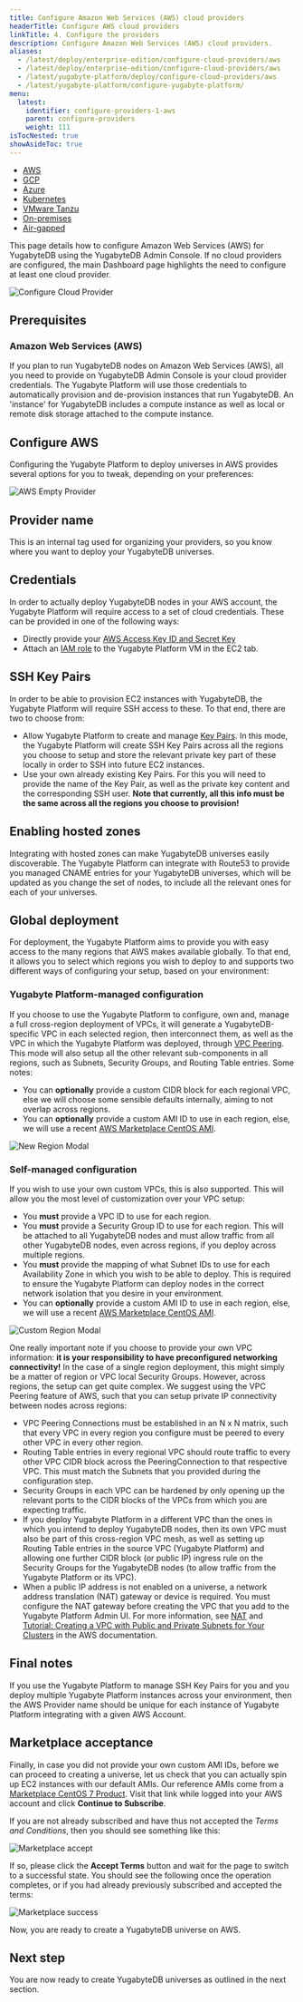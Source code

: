 ```yaml
---
title: Configure Amazon Web Services (AWS) cloud providers
headerTitle: Configure AWS cloud providers
linkTitle: 4. Configure the providers
description: Configure Amazon Web Services (AWS) cloud providers.
aliases:
  - /latest/deploy/enterprise-edition/configure-cloud-providers/aws
  - /latest/deploy/enterprise-edition/configure-cloud-providers/aws
  - /latest/yugabyte-platform/deploy/configure-cloud-providers/aws
  - /latest/yugabyte-platform/configure-yugabyte-platform/
menu:
  latest:
    identifier: configure-providers-1-aws
    parent: configure-providers
    weight: 111
isTocNested: true
showAsideToc: true
---
```


<ul class="nav nav-tabs-alt nav-tabs-yb">

  <li>
    <a href="/latest/yugabyte-platform/configure-yugabyte-platform/configure-providers/aws" class="nav-link active">
      <i class="fab fa-aws"></i>
      AWS
    </a>
  </li>

  <li>
    <a href="/latest/yugabyte-platform/configure-yugabyte-platform/configure-providers/gcp" class="nav-link">
      <i class="fab fa-google" aria-hidden="true"></i>
      GCP
    </a>
  </li>

  <li>
    <a href="/latest/yugabyte-platform/configure-yugabyte-platform/configure-providers/azure" class="nav-link">
      <i class="icon-azure" aria-hidden="true"></i>
      Azure
    </a>
  </li>

  <li>
    <a href="/latest/yugabyte-platform/configure-yugabyte-platform/configure-providers/kubernetes" class="nav-link">
      <i class="fas fa-cubes" aria-hidden="true"></i>
      Kubernetes
    </a>
  </li>

  <li>
    <a href="/latest/yugabyte-platform/configure-yugabyte-platform/configure-providers/vmware-tanzu" class="nav-link">
      <i class="fas fa-cubes" aria-hidden="true"></i>
      VMware Tanzu
    </a>
  </li>

  <li>
    <a href="/latest/yugabyte-platform/configure-yugabyte-platform/configure-providers/on-premises" class="nav-link">
      <i class="fas fa-building"></i>
      On-premises
    </a>
  </li>

  <li>
    <a href="/latest/yugabyte-platform/configure-yugabyte-platform/configure-providers/air-gapped" class="nav-link">
      <i class="fas fa-unlinked"></i>
      Air-gapped
    </a>
  </li>

</ul>

This page details how to configure Amazon Web Services (AWS) for YugabyteDB using the YugabyteDB Admin Console. If no cloud providers are configured, the main Dashboard page highlights the need to configure at least one cloud provider.

![Configure Cloud Provider](/images/ee/configure-cloud-provider.png)

## Prerequisites

### Amazon Web Services (AWS)

If you plan to run YugabyteDB nodes on Amazon Web Services (AWS), all you need to provide on YugabyteDB Admin Console is your cloud provider credentials. The Yugabyte Platform will use those credentials to automatically provision and de-provision instances that run YugabyteDB. An 'instance' for YugabyteDB includes a compute instance as well as local or remote disk storage attached to the compute instance.

## Configure AWS

Configuring the Yugabyte Platform to deploy universes in AWS provides several options for you to tweak, depending on your preferences:

![AWS Empty Provider](/images/ee/aws-setup/aws_provider_empty.png)

## Provider name

This is an internal tag used for organizing your providers, so you know where you want to deploy your YugabyteDB universes.

## Credentials

In order to actually deploy YugabyteDB nodes in your AWS account, the Yugabyte Platform will require access to a set of cloud credentials. These can be provided in one of the following ways:

- Directly provide your [AWS Access Key ID and Secret Key](http://docs.aws.amazon.com/general/latest/gr/managing-aws-access-keys.html)
- Attach an [IAM role](https://docs.aws.amazon.com/AWSEC2/latest/UserGuide/iam-roles-for-amazon-ec2.html) to the Yugabyte Platform VM in the EC2 tab.

## SSH Key Pairs

In order to be able to provision EC2 instances with YugabyteDB, the Yugabyte Platform will require SSH access to these. To that end, there are two  to choose from:

- Allow Yugabyte Platform to create and manage [Key Pairs](https://docs.aws.amazon.com/AWSEC2/latest/UserGuide/ec2-key-pairs.html). In this mode, the Yugabyte Platform will create SSH Key Pairs across all the regions you choose to setup and store the relevant private key part of these locally in order to SSH into future EC2 instances.
- Use your own already existing Key Pairs. For this you will need to provide the name of the Key Pair, as well as the private key content and the corresponding SSH user. **Note that currently, all this info must be the same across all the regions you choose to provision!**

## Enabling hosted zones

Integrating with hosted zones can make YugabyteDB universes easily discoverable. The Yugabyte Platform can integrate with Route53 to provide you managed CNAME entries for your YugabyteDB universes, which will be updated as you change the set of nodes, to include all the relevant ones for each of your universes.

## Global deployment

For deployment, the Yugabyte Platform aims to provide you with easy access to the many regions that AWS makes available globally. To that end, it allows you to select which regions you wish to deploy to and supports two different ways of configuring your setup, based on your environment:

### Yugabyte Platform-managed configuration

If you choose to use the Yugabyte Platform to configure, own and, manage a full cross-region deployment of VPCs, it will generate a YugabyteDB-specific VPC in each selected region, then interconnect them, as well as the VPC in which the Yugabyte Platform was deployed, through [VPC Peering](https://docs.aws.amazon.com/vpc/latest/userguide/vpc-peering.html). This mode will also setup all the other relevant sub-components in all regions, such as Subnets, Security Groups, and Routing Table entries. Some notes:

- You can **optionally** provide a custom CIDR block for each regional VPC, else we will choose some sensible defaults internally, aiming to not overlap across regions.
- You can **optionally** provide a custom AMI ID to use in each region, else, we will use a recent [AWS Marketplace CentOS AMI](https://wiki.centos.org/Cloud/AWS).

![New Region Modal](/images/ee/aws-setup/aws_new_region.png)

### Self-managed configuration

If you wish to use your own custom VPCs, this is also supported. This will allow you the most level of customization over your VPC setup:

- You **must** provide a VPC ID to use for each region.
- You **must** provide a Security Group ID to use for each region. This will be attached to all YugabyteDB nodes and must allow traffic from all other YugabyteDB nodes, even across regions, if you deploy across multiple regions.
- You **must** provide the mapping of what Subnet IDs to use for each Availability Zone in which you wish to be able to deploy. This is required to ensure the Yugabyte Platform can deploy nodes in the correct network isolation that you desire in your environment.
- You can **optionally** provide a custom AMI ID to use in each region, else, we will use a recent [AWS Marketplace CentOS AMI](https://wiki.centos.org/Cloud/AWS).

![Custom Region Modal](/images/ee/aws-setup/aws_custom_region.png)

One really important note if you choose to provide your own VPC information: **it is your responsibility to have preconfigured networking connectivity!** In the case of a single region deployment, this might simply be a matter of region or VPC local Security Groups. However, across regions, the setup can get quite complex. We suggest using the VPC Peering feature of AWS, such that you can setup private IP connectivity between nodes across regions:

- VPC Peering Connections must be established in an N x N matrix, such that every VPC in every region you configure must be peered to every other VPC in every other region.
- Routing Table entries in every regional VPC should route traffic to every other VPC CIDR block across the PeeringConnection to that respective VPC. This must match the Subnets that you provided during the configuration step.
- Security Groups in each VPC can be hardened by only opening up the relevant ports to the CIDR blocks of the VPCs from which you are expecting traffic.
- If you deploy Yugabyte Platform in a different VPC than the ones in which you intend to deploy YugabyteDB nodes, then its own VPC must also be part of this cross-region VPC mesh, as well as setting up Routing Table entries in the source VPC (Yugabyte Platform) and allowing one further CIDR block (or public IP) ingress rule on the Security Groups for the YugabyteDB nodes (to allow traffic from the Yugabyte Platform or its VPC).
- When a public IP address is not enabled on a universe, a network address translation (NAT) gateway or device is required. You must configure the NAT gateway before creating the VPC that you add to the Yugabyte Platform Admin UI. For more information, see [NAT](https://docs.aws.amazon.com/vpc/latest/userguide/vpc-nat.html) and [Tutorial: Creating a VPC with Public and Private Subnets for Your Clusters](https://docs.aws.amazon.com/AmazonECS/latest/developerguide/create-public-private-vpc.html) in the AWS documentation.

## Final notes

If you use the Yugabyte Platform to manage SSH Key Pairs for you and you deploy multiple Yugabyte Platform instances across your environment, then the AWS Provider name should be unique for each instance of Yugabyte Platform integrating with a given AWS Account.

## Marketplace acceptance

Finally, in case you did not provide your own custom AMI IDs, before we can proceed to creating a universe, let us check that you can actually spin up EC2 instances with our default AMIs. Our reference AMIs come from a [Marketplace CentOS 7 Product](https://aws.amazon.com/marketplace/pp/B00O7WM7QW/). Visit that link while logged into your AWS account and click **Continue to Subscribe**.

If you are not already subscribed and have thus not accepted the _Terms and Conditions_, then you should see something like this:

![Marketplace accept](/images/ee/aws-setup/marketplace-accept.png)

If so, please click the **Accept Terms** button and wait for the page to switch to a successful state. You should see the following once the operation completes, or if you had already previously subscribed and accepted the terms:

![Marketplace success](/images/ee/aws-setup/marketplace-success.png)

Now, you are ready to create a YugabyteDB universe on AWS.

## Next step

You are now ready to create YugabyteDB universes as outlined in the next section.
